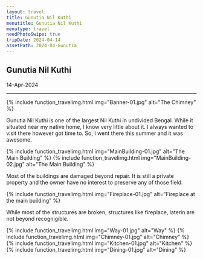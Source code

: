 ```yaml
---
layout: travel
title: Gunutia Nil Kuthi
menutitle: Gunutia Nil Kuthi
menutype: travel
needPhotoSwipe: true
tripDate: 2024-04-14
assetPath: 2024-04-Gunutia
---
```


## Gunutia Nil Kuthi
14-Apr-2024

---


{% include function_travelimg.html img="Banner-01.jpg" alt="The Chimney" %}

Gunutia Nil Kuthi is one of the largest Nil Kuthi in undivided Bengal. While it situated near my native home, I know very little about it. I always wanted to visit there however got time to. So, I went there this summer and it was awesome.

{% include function_travelimg.html img="MainBuilding-01.jpg" alt="The Main Building" %}
{% include function_travelimg.html img="MainBuilding-02.jpg" alt="The Main Building" %}

Most of the buildings are damaged beyond repair. It is still a private property and the owner have no interest to preserve any of those field.

{% include function_travelimg.html img="Fireplace-01.jpg" alt="Fireplace at the main building" %}

While most of the structures are broken, structures like fireplace, laterin are not beyond recognigible.

{% include function_travelimg.html img="Way-01.jpg" alt="Way" %}
{% include function_travelimg.html img="Chimney-01.jpg" alt="Chimney" %}
{% include function_travelimg.html img="Kitchen-01.jpg" alt="Kitchen" %}
{% include function_travelimg.html img="Dining-01.jpg" alt="Dining" %}

[dhanbad]: https://en.wikipedia.org/wiki/Dhanbad